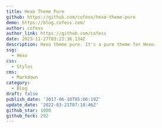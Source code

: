 ```yaml
---
title: Hexo Theme Pure
github: https://github.com/cofess/hexo-theme-pure
demo: https://blog.cofess.com/
author: cofess
author_link: https://github.com/cofess
date: 2023-11-27T03:23:36.134Z
description: Hexo theme pure. It's a pure theme for Hexo.
ssg:
  - Hexo
css:
  - Stylus
cms:
  - Markdown
category:
  - Blog
draft: false
publish_date: '2017-06-10T05:06:19Z'
update_date: '2022-03-21T07:18:46Z'
github_star: 1080
github_fork: 292
---
```

